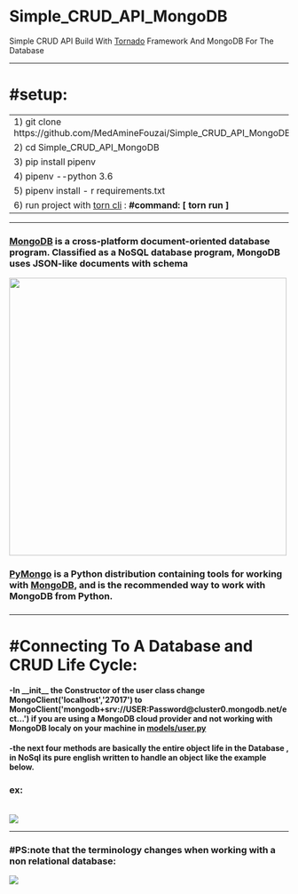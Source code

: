 # Simple_CRUD_API_MongoDB
<p>Simple CRUD API  Build With  <a href="https://www.tornadoweb.org/en/stable/">Tornado</a>  Framework And  MongoDB   For The Database</p>
<hr>
<h1>#setup:</h1>
<table>
<tr>
<td> 1)  git clone https://github.com/MedAmineFouzai/Simple_CRUD_API_MongoDB </td>
</tr>
<tr>
<td> 2) cd Simple_CRUD_API_MongoDB </td>
</tr>
<tr>
<td> 3) pip install pipenv</td>
</tr>
</tr>
<td> 4) pipenv --python 3.6</td>
</tr>
<tr>
<td> 5) pipenv install - r requirements.txt</td>
</tr>
<tr>
  <td>
    6) run project with <a href="https://pypi.org/project/torn/">torn cli</a> : <b>#command: [ torn run ] </b>  </td>
 </tr>
</table>
<hr>
<h3><a href="https://www.mongodb.com/" >MongoDB</a> is a cross-platform document-oriented database program. Classified as a NoSQL database program, MongoDB uses JSON-like documents with schema</h3>
<img src="https://github.com/MedAmineFouzai/Simple_CRUD_API_MongoDB/blob/master/Captures/img.jpg" width="500">
<h3><a href="https://pymongo.readthedocs.io/en/stable/">PyMongo</a> is a Python distribution containing tools for working with <a href="https://www.mongodb.com/" >MongoDB</a>, and is the recommended way to work with MongoDB from Python.<h3>
<hr>

<h1>#Connecting To A Database and CRUD Life Cycle:</h1> 
<h4>-In __init__ the Constructor  of the user class change MongoClient('localhost','27017') to MongoClient('mongodb+srv://USER:Password@cluster0.mongodb.net/ect...') if you are using a MongoDB cloud provider and not working with MongoDB localy on your machine in  <a href="https://github.com/MedAmineFouzai/Simple_CRUD_API_MongoDB/blob/master/models/user.py" > models/user.py </a>
 </h4> 

 <h4>-the next four methods are basically the entire object life in the Database , in NoSql its pure english written to handle an object like the example below. <h4>
<h3>ex:</h3>
<br>
<img src="https://github.com/MedAmineFouzai/Simple_CRUD_API_MongoDB/blob/master/Captures/Capture.PNG">
  <br>
<hr>
  <h3>#PS:note that the terminology changes when working with a non relational database:</h3>
<img src="https://github.com/MedAmineFouzai/Simple_CRUD_API_MongoDB/blob/master/Captures/img2.png">
